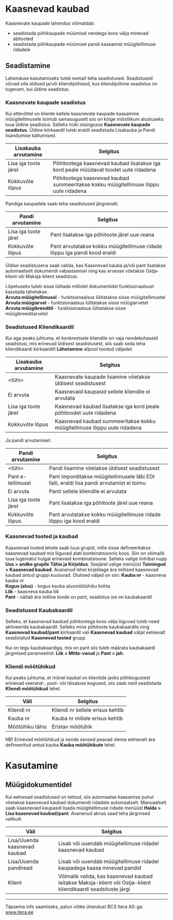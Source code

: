 # Kaasnevad kaubad
Kaasnevate kaupade lahendus võimaldab:
* seadistada põhikaupade müümisel nendega koos välja minevad abitooted
* seadistada põhikaupade müümisel pandi kaasamist müügitellimuse ridadele

## Seadistamine
Lahenduse kasutamiseks tuleb esmalt teha seadistused. Seadistused võivad olla üldised ja/või kliendipõhised, kus kliendipõhine seadistus on tugevam, kui üldine
seadistus.

### Kaasnevate kaupade seadistus

Kui ettevõttel on kliente kellele kaasnevate kaupade kaasamine müügitellimusele toimub samasuguselt siis on kõige mõistlikum alustuseks luua üldine seadistus. Selleks trüki otsingusse **Kaasnevate kaupade seadistus**. Üldine kiirkaardil tuleb eraldi seadistada Lisakauba ja Pandi lisandumise käitumised.

|Lisakauba arvutamine|Selgitus|
|---|---| 
| Lisa iga toote järel | Põhitootega kaasnevad kaubad lisatakse iga kord peale müüdavat toodet uute ridadena |
| Kokkuvõte lõpus | Põhitootega kaasnevad kaubad summeeritakse kokku müügitellimuse lõppu uute ridadena |

Pandiga kaupadele saab teha seadistused järgnevalt:   

|Pandi arvutamine|Selgitus|
|---|---| 
| Lisa iga toote järel | Pant lisatakse iga põhitoote järel uue reana |
| Kokkuvõte lõpus | Pant arvutatakse kokku müügitellimuse ridade lõppu iga pandi kood eraldi |


Üldise seadistusena saab valida, kas Kaasnevad kauba ja/või pant lisatakse automaatselt dokumendi vabastamisel ning kas arvesse võetakse Ostja-klient või Maksja-klient seadistusi.


Lõpetuseks tuleb sisse lülitada millistel dokumentidel funktsionaalsust kasutada tahetakse.<br>
**Arvuta müügitellimusel** - funktsionaalsus lülitatakse sisse müügitellimustel <br>
**Arvuta müügiarvel** - funktsionaalsus lülitatakse sisse müügiarvetel <br>
**Arvuta müügikreeditil** - funktsionaalsus lülitatakse sisse müügikreeditarvetel <br>


### Seadistused Kliendikaardil

Kui aga peaks juhtuma, et konkreetsele kliendile on vaja nendekohaseid seadistusi, mis erinevad üldisest seadistusest, siis saab seda teha kliendikaardi kiirkaardilt
**Lähetamine** allpool toodud väljadel:

|Lisakauba arvutamine|Selgitus|
|---|---| 
| <tühi> | Kaasnevate kaupade lisamine võetakse üldisest seadistusest |
| Ei arvuta | Kaasnevaid kaupasid sellele kliendile ei arvutata |
| Lisa iga toote järel | Kaasnevad kaubad lisatakse iga kord peale põhitoodet uute ridadena |
| Kokkuvõte lõpus | Kaasnevad kaubad summeeritakse kokku müügitellimuse lõppu uute ridadena |

Ja pandi arvutamisel:

|Pandi arvutamine|Selgitus|
|---|---| 
| <tühi> | Pandi lisamine võetakse üldisest seadistusest |
| Pant e-tellimusel | Pant imporditakse müügitellimusele läbi EDI faili, eraldi lisa pandi arvutamist ei toimu |
| Ei arvuta | Panti sellele kliendile ei arvutata |
| Lisa iga toote järel | Pant lisatakse iga põhitoote järel uue reana |
| Kokkuvõte lõpus | Pant arvutatakse kokku müügitellimuse ridade lõppu iga kood eraldi |


### Kaasnevad tooted ja kaubad

Kaasnevad tooted lehele saab luua grupid, mille sisse defineeritakse kaasnevad kaubad mis liiguvad alati kombinatsioonis koos. Siin on võimalik luua lugematul hulgal erinevaid kombinatsioone. Selleks valige lintribal nupp **Uus > andke grupile Tähis ja Kirjeldus**. Seejärel valige menüüst **Toimingud > Kaasnevad kaubad**. Avanenud lehel kirjeldage ära millised kaasnevad kaubad antud gruppi kuuluvad. Olulised väljad on siin:
**Kauba nr** - kaasneva kauba nr<br>
**Kogus (alus)** - kogus kauba alusmõõtühiku kohta <br>
**Liik** - kaasneva kauba liik <br>
**Pant** - näitab ära milline toode on pant, seadistus ise on kaubakaardil <br>


### Seadistused Kaubakaardil

Selleks, et kaasnevad kaubad põhitootega koos välja liiguvad tuleb need aktiveerida kaubakaardil. Selleks mine põhitoote kaubakaardile ning **Kaasnevad kaubad/pant** kiirkaardil vali **Kaasnevad kaubad** väljal eelnevalt seadistatud **Kaasnevad tooted** grupp.

Kui on tegu kaubakaardiga, mis on pant siis tuleb määrata kaubakaardi järgmised parameetrid: **Liik = Mitte-varud** ja **Pant = jah**.


### Kliendi mõõtühikud

Kui peaks juhtuma, et mõnel kaubal on klientide jaoks põhikogustest erinevad veerand-, pool- või täisaluse kogused, siis saab neid seadistada **Kliendi mõõtühikud** lehel.

|Väli|Selgitus|
|---|---| 
| Kliendi nr | Kliendi nr kellele erisus kehtib |
| Kauba nr | Kauba nr millele erisus kehtib |
| Mõõtühiku tähis | Eristav mõõtühik |

NB! Erinevad mõõtühikud ja nende seosed peavad olema eelnevalt ära defineeritud antud kauba **Kauba mõõtühikute** lehel.


# Kasutamine

## Müügidokumentidel

Kui eelnevad seadistused on tehtud, siis automaatse kaasamise puhul võetakse kaasnevad kaubad dokumendi ridadele automaatselt. Manuaalselt saab kaasnevaid kaupasid  lisada müügitellimuse ridade menüüst **Halda > Lisa kaasnevad kaubad/pant**. Avanenud aknas saad teha järgmised valikud:

|Väli|Selgitus|
|---|---| 
| Lisa/Uuenda kaasnevad kaubad | Lisab või uuendab müügitellimuse ridadel kaasnevad kaubad |
| Lisa/Uuenda pandiread | Lisab või uuendab müügitellimuse ridadel kaupadega kaasa minevad pandid |
| Klient | Võimalik valida, kas kaasnevad kaubad leitakse Maksja-klient või Ostja-klient kliendikaardi seadsituste järgi |


---

Täpsema info saamiseks, palun võtke ühendust BCS Itera AS-ga:
<a href="https://www.itera.ee/" target="_blank">www.itera.ee</a>
